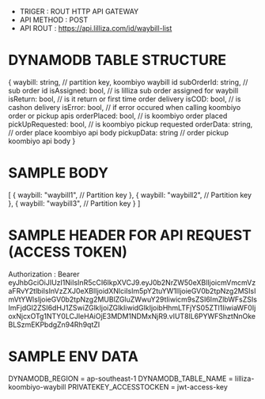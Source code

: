 * TRIGER : ROUT HTTP API GATEWAY
* API METHOD : POST
* API ROUT : https://api.lilliza.com/id/waybill-list

DYNAMODB TABLE STRUCTURE
========================
{
	waybill: string,        // partition key, koombiyo waybill id
	subOrderId: string,		// sub order id
	isAssigned: bool,       // is lilliza sub order assigned for waybill
	isReturn: bool,			// is it return or first time order delivery
	isCOD: bool,			// is cashon delivery
	isError: bool,			// if error occured when calling koombiyo order or pickup apis
	orderPlaced: bool,		// is koombiyo order placed
	pickUpRequested: bool,	// is koombiyo pickup requested
	orderData: string,		// order place koombiyo api body
	pickupData: string		// order pickup koombiyo api body
}

SAMPLE BODY
===========
[
	{
		waybill: "waybill1",	// Partition key
	},
	{
		waybill: "waybill2",    // Partition key
	},
	{
		waybill: "waybill3",     // Partition key
	}
]


SAMPLE HEADER FOR API REQUEST (ACCESS TOKEN)
============================================

Authorization : Bearer eyJhbGciOiJIUzI1NiIsInR5cCI6IkpXVCJ9.eyJ0b2NrZW50eXBlIjoicmVmcmVzaFRvY2tlbiIsInVzZXJ0eXBlIjoidXNlciIsIm5pY2tuYW1lIjoieGV0b2tpNzg2MSIsImVtYWlsIjoieGV0b2tpNzg2MUBlZGluZWwuY29tIiwicm9sZSI6ImZlbWFsZSIsImFjdGl2ZSI6dHJ1ZSwiZGlkIjoiZGlkIiwidGlkIjoibHhmLTFjYS05ZTl1IiwiaWF0IjoxNjcxOTg1NTY0LCJleHAiOjE3MDM1NDMxNjR9.vIUT8lL6PYWFShztNnOkeBLSzmEKPbdgZn94Rh9qtZI

SAMPLE ENV DATA
===============

DYNAMODB_REGION = ap-southeast-1
DYNAMODB_TABLE_NAME = lilliza-koombiyo-waybill
PRIVATEKEY_ACCESSTOCKEN = jwt-access-key
